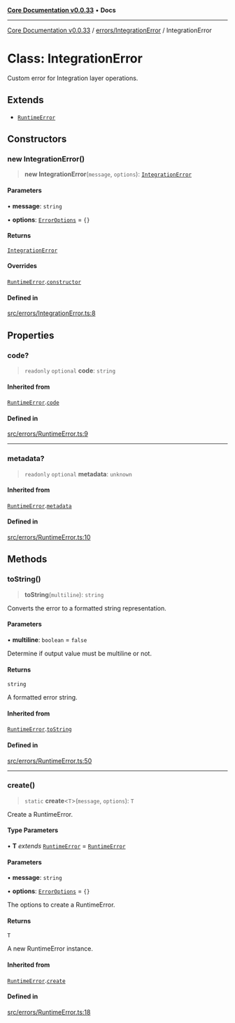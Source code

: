 [**Core Documentation v0.0.33**](../../../README.md) • **Docs**

***

[Core Documentation v0.0.33](../../../modules.md) / [errors/IntegrationError](../README.md) / IntegrationError

# Class: IntegrationError

Custom error for Integration layer operations.

## Extends

- [`RuntimeError`](../../RuntimeError/classes/RuntimeError.md)

## Constructors

### new IntegrationError()

> **new IntegrationError**(`message`, `options`): [`IntegrationError`](IntegrationError.md)

#### Parameters

• **message**: `string`

• **options**: [`ErrorOptions`](../../../definitions/interfaces/ErrorOptions.md) = `{}`

#### Returns

[`IntegrationError`](IntegrationError.md)

#### Overrides

[`RuntimeError`](../../RuntimeError/classes/RuntimeError.md).[`constructor`](../../RuntimeError/classes/RuntimeError.md#constructors)

#### Defined in

[src/errors/IntegrationError.ts:8](https://github.com/stonemjs/core/blob/077f74fd791b5cd8637e1ab41cbefa238af9d384/src/errors/IntegrationError.ts#L8)

## Properties

### code?

> `readonly` `optional` **code**: `string`

#### Inherited from

[`RuntimeError`](../../RuntimeError/classes/RuntimeError.md).[`code`](../../RuntimeError/classes/RuntimeError.md#code)

#### Defined in

[src/errors/RuntimeError.ts:9](https://github.com/stonemjs/core/blob/077f74fd791b5cd8637e1ab41cbefa238af9d384/src/errors/RuntimeError.ts#L9)

***

### metadata?

> `readonly` `optional` **metadata**: `unknown`

#### Inherited from

[`RuntimeError`](../../RuntimeError/classes/RuntimeError.md).[`metadata`](../../RuntimeError/classes/RuntimeError.md#metadata)

#### Defined in

[src/errors/RuntimeError.ts:10](https://github.com/stonemjs/core/blob/077f74fd791b5cd8637e1ab41cbefa238af9d384/src/errors/RuntimeError.ts#L10)

## Methods

### toString()

> **toString**(`multiline`): `string`

Converts the error to a formatted string representation.

#### Parameters

• **multiline**: `boolean` = `false`

Determine if output value must be multiline or not.

#### Returns

`string`

A formatted error string.

#### Inherited from

[`RuntimeError`](../../RuntimeError/classes/RuntimeError.md).[`toString`](../../RuntimeError/classes/RuntimeError.md#tostring)

#### Defined in

[src/errors/RuntimeError.ts:50](https://github.com/stonemjs/core/blob/077f74fd791b5cd8637e1ab41cbefa238af9d384/src/errors/RuntimeError.ts#L50)

***

### create()

> `static` **create**\<`T`\>(`message`, `options`): `T`

Create a RuntimeError.

#### Type Parameters

• **T** *extends* [`RuntimeError`](../../RuntimeError/classes/RuntimeError.md) = [`RuntimeError`](../../RuntimeError/classes/RuntimeError.md)

#### Parameters

• **message**: `string`

• **options**: [`ErrorOptions`](../../../definitions/interfaces/ErrorOptions.md) = `{}`

The options to create a RuntimeError.

#### Returns

`T`

A new RuntimeError instance.

#### Inherited from

[`RuntimeError`](../../RuntimeError/classes/RuntimeError.md).[`create`](../../RuntimeError/classes/RuntimeError.md#create)

#### Defined in

[src/errors/RuntimeError.ts:18](https://github.com/stonemjs/core/blob/077f74fd791b5cd8637e1ab41cbefa238af9d384/src/errors/RuntimeError.ts#L18)
